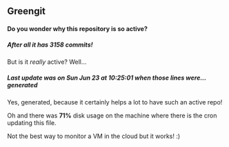 ## Greengit

#### Do you wonder why this repository is so active?

##### After all it has 3158 commits!

But is it *really* active? Well...

##### Last update was on Sun Jun 23 at 10:25:01 when those lines were... generated

Yes, generated, because it certainly helps a lot to have such an active repo!

Oh and there was **71%** disk usage on the machine
where there is the cron updating this file.

Not the best way to monitor a VM in the cloud but it works! :)
